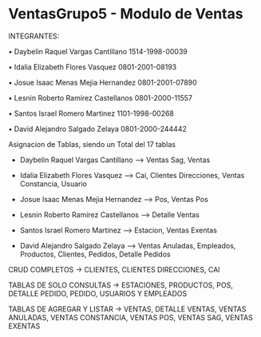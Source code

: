 # VentasGrupo5 - Modulo de Ventas 

INTEGRANTES: 

•	Daybelin Raquel Vargas Cantillano 1514-1998-00039

•	 Idalia Elizabeth Flores Vasquez 0801-2001-08193

•	 Josue Isaac Menas Mejia Hernandez 0801-2001-07890

•	 Lesnin Roberto Ramírez Castellanos 0801-2000-11557

•	 Santos Israel Romero Martinez 1101-1998-00268

•	 David Alejandro Salgado Zelaya 0801-2000-244442


Asignacion de Tablas, siendo un Total del 17 tablas

 - Daybelin Raquel Vargas Cantillano --> Ventas Sag, Ventas
 
 - Idalia Elizabeth Flores Vasquez --> Cai, Clientes Direcciones, Ventas Constancia, Usuario
 
 - Josue Isaac Menas Mejia Hernandez --> Pos, Ventas Pos
 
 - Lesnin Roberto Ramírez Castellanos --> Detalle Ventas
 
 - Santos Israel Romero Martinez --> Estacion, Ventas Exentas
 
 - David Alejandro Salgado Zelaya --> Ventas Anuladas, Empleados, Productos, Clientes, Pedidos, Detalle Pedidos
 
 
CRUD COMPLETOS -> CLIENTES, CLIENTES DIRECCIONES, CAI 

TABLAS DE SOLO CONSULTAS -> ESTACIONES, PRODUCTOS, POS, DETALLE PEDIDO, PEDIDO, USUARIOS Y EMPLEADOS

TABLAS DE AGREGAR Y LISTAR -> VENTAS, DETALLE VENTAS, VENTAS ANULADAS, VENTAS CONSTANCIA, VENTAS POS, VENTAS SAG, VENTAS EXENTAS
